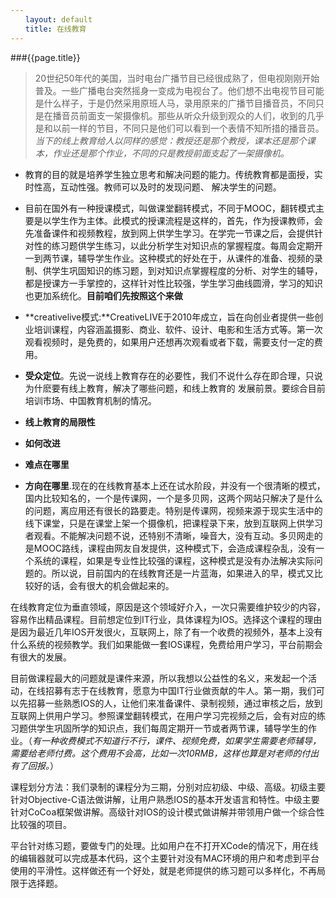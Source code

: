 ```yaml
---
　　layout: default
　　title: 在线教育
---  
```

    
###{{page.title}}
>20世纪50年代的美国，当时电台广播节目已经很成熟了，但电视刚刚开始普及。一些广播电台突然摇身一变成为电视台了。他们想不出电视节目可能是什么样子，于是仍然采用原班人马，录用原来的广播节目播音员，不同只是在播音员前面支一架摄像机。那些从听众升级到观众的人们，收到的几乎是和以前一样的节目，不同只是他们可以看到一个表情不知所措的播音员。*当下的线上教育给人以同样的感觉：教授还是那个教授，课本还是那个课本，作业还是那个作业，不同的只是教授前面支起了一架摄像机。*    

* 教育的目的就是培养学生独立思考和解决问题的能力。传统教育都是面授，实时性高，互动性强。教师可以及时的发现问题、
	  解决学生的问题。  
	  
* 目前在国外有一种授课模式，叫做课堂翻转模式，不同于MOOC，翻转模式主要是以学生作为主体。此模式的授课流程是这样的，首先，作为授课教师，会先准备课件和视频教程，放到网上供学生学习。在学完一节课之后，会提供针对性的练习题供学生练习，以此分析学生对知识点的掌握程度。每周会定期开一到两节课，辅导学生作业。这种模式的好处在于，从课件的准备、视频的录制、供学生巩固知识的练习题，到对知识点掌握程度的分析、对学生的辅导，都是授课方一手掌控的，这样针对性比较强，学生学习曲线圆滑，学习的知识也更加系统化。**目前咱们先按照这个来做**    

* **creativelive模式:**CreativeLIVE于2010年成立，旨在向创业者提供一些创业培训课程，内容涵盖摄影、商业、软件、设计、电影和生活方式等。第一次观看视频时，是免费的，如果用户还想再次观看或者下载，需要支付一定的费用。

* **受众定位**。先说一说线上教育存在的必要性，我们不说什么存在即合理，只说为什麽要有线上教育，解决了哪些问题，和线上教育的
	  发展前景。要综合目前培训市场、中国教育机制的情况。  
	  
* **线上教育的局限性**  

* **如何改进**  

* **难点在哪里**  

* **方向在哪里**.现在的在线教育基本上还在试水阶段，并没有一个很清晰的模式，国内比较知名的，一个是传课网，一个是多贝网，这两个网站只解决了是什么的问题，离应用还有很长的路要走。特别是传课网，视频来源于现实生活中的线下课堂，只是在课堂上架一个摄像机，把课程录下来，放到互联网上供学习者观看。不能解决问题不说，还特别不清晰，噪音大，没有互动。多贝网走的是MOOC路线，课程由网友自发提供，这种模式下，会造成课程杂乱，没有一个系统的课程，如果是专业性比较强的课程，这种模式是没有办法解决实际问题的。所以说，目前国内的在线教育还是一片蓝海，如果进入的早，模式又比较好的话，会有很大的机会做起来的。  
  
在线教育定位为垂直领域，原因是这个领域好介入，一次只需要维护较少的内容，容易作出精品课程。目前想定位到IT行业，具体课程为IOS。选择这个课程的理由是因为最近几年IOS开发很火，互联网上，除了有一个收费的视频外，基本上没有什么系统的视频教学。我们如果能做一套IOS课程，免费给用户学习，平台前期会有很大的发展。  
  
目前做课程最大的问题就是课件来源，所以我想以公益性的名义，来发起一个活动，在线招募有志于在线教育，愿意为中国IT行业做贡献的牛人。第一期，我们可以先招募一些熟悉IOS的人，让他们来准备课件、录制视频，通过审核之后，放到互联网上供用户学习。参照课堂翻转模式，在用户学习完视频之后，会有对应的练习题供学生巩固所学的知识点，我们每周定期开一节或者两节课，辅导学生的作业。（*有一种收费模式不知道行不行，课件、视频免费，如果学生需要老师辅导，需要给老师付费。这个费用不会高，比如一次10RMB，这样也算是对老师的付出有了回报。*）  
  
课程划分方法：我们录制的课程分为三期，分别对应初级、中级、高级。初级主要针对Objective-C语法做讲解，让用户熟悉IOS的基本开发语言和特性。中级主要针对CoCoa框架做讲解。高级针对IOS的设计模式做讲解并带领用户做一个综合性比较强的项目。  
  
平台针对练习题，要做专门的处理。比如用户在不打开XCode的情况下，用在线的编辑器就可以完成基本代码，这个主要针对没有MAC环境的用户和考虑到平台使用的平滑性。这样做还有一个好处，就是老师提供的练习题可以多样化，不再局限于选择题。